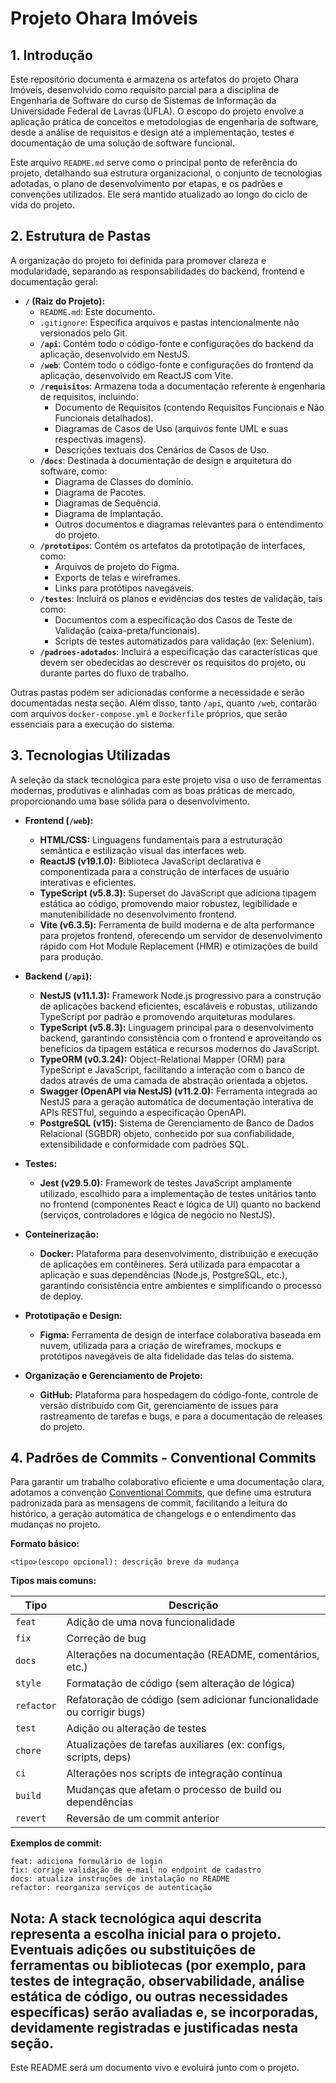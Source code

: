 # Projeto Ohara Imóveis

## 1. Introdução

Este repositório documenta e armazena os artefatos do projeto Ohara Imóveis, desenvolvido como requisito parcial para a disciplina de Engenharia de Software do curso de Sistemas de Informação da Universidade Federal de Lavras (UFLA). O escopo do projeto envolve a aplicação prática de conceitos e metodologias de engenharia de software, desde a análise de requisitos e design até a implementação, testes e documentação de uma solução de software funcional.

Este arquivo `README.md` serve como o principal ponto de referência do projeto, detalhando sua estrutura organizacional, o conjunto de tecnologias adotadas, o plano de desenvolvimento por etapas, e os padrões e convenções utilizados. Ele será mantido atualizado ao longo do ciclo de vida do projeto.

## 2. Estrutura de Pastas

A organização do projeto foi definida para promover clareza e modularidade, separando as responsabilidades do backend, frontend e documentação geral:

* **`/` (Raiz do Projeto):**
    * `README.md`: Este documento.
    * `.gitignore`: Especifica arquivos e pastas intencionalmente não versionados pelo Git.
    * **`/api`**: Contém todo o código-fonte e configurações do backend da aplicação, desenvolvido em NestJS.
    * **`/web`**: Contém todo o código-fonte e configurações do frontend da aplicação, desenvolvido em ReactJS com Vite.
    * **`/requisitos`**: Armazena toda a documentação referente à engenharia de requisitos, incluindo:
        * Documento de Requisitos (contendo Requisitos Funcionais e Não Funcionais detalhados).
        * Diagramas de Casos de Uso (arquivos fonte UML e suas respectivas imagens).
        * Descrições textuais dos Cenários de Casos de Uso.
    * **`/docs`**: Destinada à documentação de design e arquitetura do software, como:
        * Diagrama de Classes do domínio.
        * Diagrama de Pacotes.
        * Diagramas de Sequência.
        * Diagrama de Implantação.
        * Outros documentos e diagramas relevantes para o entendimento do projeto.
    * **`/prototipos`**: Contém os artefatos da prototipação de interfaces, como:
        * Arquivos de projeto do Figma.
        * Exports de telas e wireframes.
        * Links para protótipos navegáveis.
    * **`/testes`**: Incluirá os planos e evidências dos testes de validação, tais como:
        * Documentos com a especificação dos Casos de Teste de Validação (caixa-preta/funcionais).
        * Scripts de testes automatizados para validação (ex: Selenium).
   * **`/padroes-adotados`**: Incluirá a especificação das características que devem ser obedecidas ao descrever os requisitos do projeto, ou durante partes do fluxo de trabalho.

Outras pastas podem ser adicionadas conforme a necessidade e serão documentadas nesta seção. Além disso, tanto `/api`, quanto `/web`, contarão com arquivos `docker-compose.yml` e `Dockerfile` próprios, que serão essenciais para a execução do sistema.

## 3. Tecnologias Utilizadas

A seleção da stack tecnológica para este projeto visa o uso de ferramentas modernas, produtivas e alinhadas com as boas práticas de mercado, proporcionando uma base sólida para o desenvolvimento.

* **Frontend (`/web`):**
    * **HTML/CSS:** Linguagens fundamentais para a estruturação semântica e estilização visual das interfaces web.
    * **ReactJS (v19.1.0):** Biblioteca JavaScript declarativa e componentizada para a construção de interfaces de usuário interativas e eficientes.
    * **TypeScript (v5.8.3):** Superset do JavaScript que adiciona tipagem estática ao código, promovendo maior robustez, legibilidade e manutenibilidade no desenvolvimento frontend.
    * **Vite (v6.3.5):** Ferramenta de build moderna e de alta performance para projetos frontend, oferecendo um servidor de desenvolvimento rápido com Hot Module Replacement (HMR) e otimizações de build para produção.

* **Backend (`/api`):**
    * **NestJS (v11.1.3):** Framework Node.js progressivo para a construção de aplicações backend eficientes, escaláveis e robustas, utilizando TypeScript por padrão e promovendo arquiteturas modulares.
    * **TypeScript (v5.8.3):** Linguagem principal para o desenvolvimento backend, garantindo consistência com o frontend e aproveitando os benefícios da tipagem estática e recursos modernos do JavaScript.
    * **TypeORM (v0.3.24):** Object-Relational Mapper (ORM) para TypeScript e JavaScript, facilitando a interação com o banco de dados através de uma camada de abstração orientada a objetos.
    * **Swagger (OpenAPI via NestJS) (v11.2.0):** Ferramenta integrada ao NestJS para a geração automática de documentação interativa de APIs RESTful, seguindo a especificação OpenAPI.
    * **PostgreSQL (v15):** Sistema de Gerenciamento de Banco de Dados Relacional (SGBDR) objeto, conhecido por sua confiabilidade, extensibilidade e conformidade com padrões SQL.

* **Testes:**
    * **Jest (v29.5.0):** Framework de testes JavaScript amplamente utilizado, escolhido para a implementação de testes unitários tanto no frontend (componentes React e lógica de UI) quanto no backend (serviços, controladores e lógica de negócio no NestJS).

* **Conteinerização:**
    * **Docker:** Plataforma para desenvolvimento, distribuição e execução de aplicações em contêineres. Será utilizada para empacotar a aplicação e suas dependências (Node.js, PostgreSQL, etc.), garantindo consistência entre ambientes e simplificando o processo de deploy.

* **Prototipação e Design:**
    * **Figma:** Ferramenta de design de interface colaborativa baseada em nuvem, utilizada para a criação de wireframes, mockups e protótipos navegáveis de alta fidelidade das telas do sistema.

* **Organização e Gerenciamento de Projeto:**
    * **GitHub:** Plataforma para hospedagem do código-fonte, controle de versão distribuído com Git, gerenciamento de issues para rastreamento de tarefas e bugs, e para a documentação de releases do projeto.

## 4. Padrões de Commits - Conventional Commits

Para garantir um trabalho colaborativo eficiente e uma documentação clara, adotamos a convenção [Conventional Commits](https://www.conventionalcommits.org/en/v1.0.0/), que define uma estrutura padronizada para as mensagens de commit, facilitando a leitura do histórico, a geração automática de changelogs e o entendimento das mudanças no projeto.

**Formato básico:**
```
<tipo>(escopo opcional): descrição breve da mudança
```

**Tipos mais comuns:**

| Tipo        | Descrição                                                       |
|-------------|-----------------------------------------------------------------|
| `feat`      | Adição de uma nova funcionalidade                              |
| `fix`       | Correção de bug                                                 |
| `docs`      | Alterações na documentação (README, comentários, etc.)         |
| `style`     | Formatação de código (sem alteração de lógica)                 |
| `refactor`  | Refatoração de código (sem adicionar funcionalidade ou corrigir bugs) |
| `test`      | Adição ou alteração de testes                                   |
| `chore`     | Atualizações de tarefas auxiliares (ex: configs, scripts, deps) |
| `ci`        | Alterações nos scripts de integração contínua                  |
| `build`     | Mudanças que afetam o processo de build ou dependências         |
| `revert`    | Reversão de um commit anterior                                 |

**Exemplos de commit:**
```
feat: adiciona formulário de login
fix: corrige validação de e-mail no endpoint de cadastro
docs: atualiza instruções de instalação no README
refactor: reorganiza serviços de autenticação
```


**Nota:** A stack tecnológica aqui descrita representa a escolha inicial para o projeto. Eventuais adições ou substituições de ferramentas ou bibliotecas (por exemplo, para testes de integração, observabilidade, análise estática de código, ou outras necessidades específicas) serão avaliadas e, se incorporadas, devidamente registradas e justificadas nesta seção.
---

Este README será um documento vivo e evoluirá junto com o projeto.
